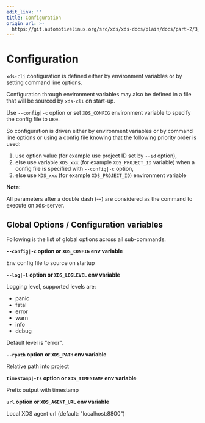 ```yaml
---
edit_link: ''
title: Configuration
origin_url: >-
  https://git.automotivelinux.org/src/xds/xds-docs/plain/docs/part-2/3_xds-cli/2_config.md?h=flounder
---
```


<!-- WARNING: This file is generated by fetch_docs.js using /home/boron/Documents/AGL/docs-webtemplate/site/_data/tocs/devguides/flounder/xds-docs-guides-flounder-devguides-book.yml -->

# Configuration

`xds-cli` configuration is defined either by environment variables or by
setting command line options.

Configuration through environment variables may also be defined in a file that
will be sourced by `xds-cli` on start-up.

Use `--config|-c` option or set `XDS_CONFIG` environment variable to specify the config file to use.

So configuration is driven either by environment variables or by command line
options or using a config file knowing that the following priority order is used:

1. use option value (for example use project ID set by `--id` option),
1. else use variable `XDS_xxx` (for example `XDS_PROJECT_ID` variable) when a
   config file is specified with `--config|-c` option,
1. else use `XDS_xxx` (for example `XDS_PROJECT_ID`) environment variable

<!-- section-note -->
**Note:**

All parameters after a double dash (--) are considered as the command
to execute on xds-server.
<!-- end-section-note -->

## Global Options / Configuration variables

Following is the list of global options across all sub-commands.

__`--config|-c` option or `XDS_CONFIG` env variable__

Env config file to source on startup

__`--log|-l` option or `XDS_LOGLEVEL` env variable__

Logging level, supported levels are:

- panic
- fatal
- error
- warn
- info
- debug

Default level is "error".

**`--rpath` option or `XDS_PATH` env variable**

Relative path into project

**`timestamp|-ts` option or `XDS_TIMESTAMP` env variable**

Prefix output with timestamp

**`url` option or `XDS_AGENT_URL` env variable**

Local XDS agent url (default: "localhost:8800")
